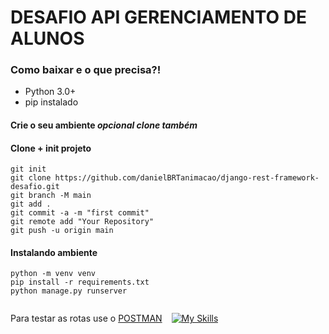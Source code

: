 # DESAFIO API GERENCIAMENTO DE ALUNOS

### Como baixar e o que precisa?!

-   Python 3.0+
-   pip instalado

#### Crie o seu ambiente _opcional clone também_

#### Clone + init projeto

```
git init
git clone https://github.com/danielBRTanimacao/django-rest-framework-desafio.git
git branch -M main
git add .
git commit -a -m "first commit"
git remote add "Your Repository"
git push -u origin main
```

#### Instalando ambiente

```
python -m venv venv
pip install -r requirements.txt
python manage.py runserver
```

<div style="display: flex; align-items: center; gap: 15px;">
<p>
    Para testar as rotas use o <a href="postman.com">POSTMAN</a>
</p>

[![My Skills](https://skillicons.dev/icons?i=postman&theme=dark)](https://skillicons.dev)

</div>
